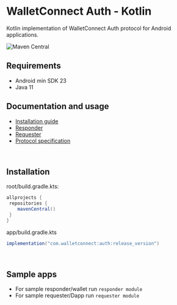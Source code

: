 # **WalletConnect Auth - Kotlin**

Kotlin implementation of WalletConnect Auth protocol for Android applications.

![Maven Central](https://img.shields.io/maven-central/v/com.walletconnect/auth)

## Requirements

* Android min SDK 23
* Java 11

## Documentation and usage

* [Installation guide](https://docs.walletconnect.com/2.0/kotlin/auth/installation) 
* [Responder](https://docs.walletconnect.com/2.0/kotlin/auth/wallet-or-responder-usage)
* [Requester](https://docs.walletconnect.com/2.0/kotlin/auth/dapp-or-requester-usage)
* [Protocol specification](https://docs.walletconnect.com/2.0/specs/auth/)

&nbsp;

## Installation

root/build.gradle.kts:

```gradle
allprojects {
 repositories {
    mavenCentral()
 }
}
```

app/build.gradle.kts

```gradle
implementation("com.walletconnect:auth:release_version")
```

&nbsp;

## Sample apps

* For sample responder/wallet run `responder module`
* For sample requester/Dapp run `requester module`